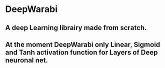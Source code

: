 # DeepWarabi

## A deep Learning librairy made from scratch. 
## At the moment DeepWarabi only Linear, Sigmoid and Tanh activation function for Layers of Deep neuronal net. 
